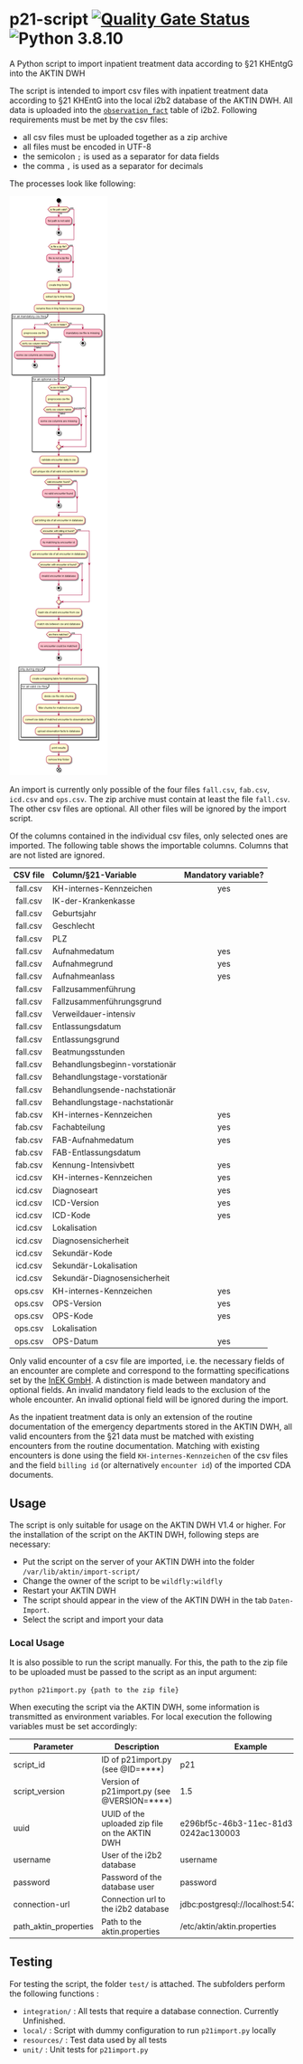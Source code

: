 # p21-script [![Quality Gate Status](https://sonarcloud.io/api/project_badges/measure?project=aktin_p21-script&metric=alert_status)](https://sonarcloud.io/summary/new_code?id=aktin_p21-script) ![Python 3.8.10](https://img.shields.io/badge/python-3.8.10-blue)

A Python script to import inpatient treatment data according to §21 KHEntgG into the AKTIN DWH

The script is intended to import csv files with inpatient treatment data according to §21 KHEntG into the local i2b2 database of the AKTIN DWH. All data is uploaded into the [`observation_fact`](https://community.i2b2.org/wiki/display/ServerSideDesign/OBSERVATION_FACT+Table) table of i2b2. Following requirements must be met by the csv files:
* all csv files must be uploaded together as a zip archive
* all files must be encoded in UTF-8
* the semicolon `;` is used as a separator for data fields
* the comma `,` is used as a separator for decimals

The processes look like following:

![sequence diagram](./docs/activity.png)

An import is currently only possible of the four files `fall.csv`, `fab.csv`, `icd.csv` and `ops.csv`. The zip archive must contain at least the file `fall.csv`. The other csv files are optional. All other files will be
ignored by the import script.

Of the columns contained in the individual csv files, only selected ones are imported. The following table shows the importable columns. Columns that are not listed are ignored.

| CSV file | Column/§21-Variable | Mandatory variable? |
| :-------------: |:-------------| :-----:|
| fall.csv | KH-internes-Kennzeichen | yes |
| fall.csv | IK-der-Krankenkasse | |
| fall.csv | Geburtsjahr | |
| fall.csv | Geschlecht | |
| fall.csv | PLZ | |
| fall.csv | Aufnahmedatum    |  yes |
| fall.csv | Aufnahmegrund    |  yes |
| fall.csv | Aufnahmeanlass    |  yes |
| fall.csv | Fallzusammenführung    | |
| fall.csv | Fallzusammenführungsgrund    | |
| fall.csv | Verweildauer-intensiv    | |
| fall.csv | Entlassungsdatum    | |
| fall.csv | Entlassungsgrund    | |
| fall.csv | Beatmungsstunden    | |
| fall.csv | Behandlungsbeginn-vorstationär    | |
| fall.csv | Behandlungstage-vorstationär    | |
| fall.csv | Behandlungsende-nachstationär    | |
| fall.csv | Behandlungstage-nachstationär    | |
| fab.csv  | KH-internes-Kennzeichen    |  yes |
| fab.csv  | Fachabteilung    |  yes |
| fab.csv  | FAB-Aufnahmedatum    |  yes |
| fab.csv  | FAB-Entlassungsdatum    | |
| fab.csv  | Kennung-Intensivbett    |  yes |
| icd.csv  | KH-internes-Kennzeichen    |  yes |
| icd.csv  | Diagnoseart    |  yes |
| icd.csv  | ICD-Version    |  yes |
| icd.csv  | ICD-Kode    |  yes |
| icd.csv  | Lokalisation    | |
| icd.csv  | Diagnosensicherheit    | |
| icd.csv  | Sekundär-Kode    | |
| icd.csv  | Sekundär-Lokalisation    | |
| icd.csv  | Sekundär-Diagnosensicherheit    | |
| ops.csv  | KH-internes-Kennzeichen    |  yes |
| ops.csv  | OPS-Version    |  yes |
| ops.csv  | OPS-Kode    |  yes |
| ops.csv  | Lokalisation    | |
| ops.csv  | OPS-Datum    |  yes |

Only valid encounter of a csv file are imported, i.e. the necessary fields of an encounter are complete and correspond to the formatting specifications set by
the [InEK GmbH](https://www.g-drg.de/Datenlieferung_gem._21_KHEntgG). A distinction is made between mandatory and optional fields. An invalid mandatory field leads to the exclusion of the whole encounter. An invalid optional
field will be ignored during the import.

As the inpatient treatment data is only an extension of the routine documentation of the emergency departments stored in the AKTIN DWH, all valid encounters from the §21 data must be matched with existing encounters from the
routine documentation. Matching with existing encounters is done using the field `KH-internes-Kennzeichen` of the csv files and the field `billing id` (or alternatively `encounter id`) of the imported CDA documents.

## Usage

The script is only suitable for usage on the AKTIN DWH V1.4 or higher. For the installation of the script on the AKTIN DWH, following steps are necessary:

* Put the script on the server of your AKTIN DWH into the folder `/var/lib/aktin/import-script/`
* Change the owner of the script to be `wildfly:wildfly`
* Restart your AKTIN DWH
* The script should appear in the view of the AKTIN DWH in the tab `Daten-Import`.
* Select the script and import your data

### Local Usage

It is also possible to run the script manually. For this, the path to the zip file to be uploaded must be passed to the script as an input argument:

`python p21import.py {path to the zip file}`

When executing the script via the AKTIN DWH, some information is transmitted as environment variables. For local execution the following variables must be set accordingly:

| Parameter  | Description | Example |
| ------------- | ------------- | ------------- |
| script_id | ID of p21import.py (see @ID=****) | p21 |
| script_version | Version of p21import.py (see @VERSION=****) | 1.5 |
| uuid | UUID of the uploaded zip file on the AKTIN DWH | e296bf5c-46b3-11ec-81d3-0242ac130003 |
| username | User of the i2b2 database | username |
| password | Password of the database user | password |
| connection-url | Connection url to the i2b2 database | jdbc:postgresql://localhost:5432/i2b2 |
| path_aktin_properties | Path to the aktin.properties | /etc/aktin/aktin.properties |


## Testing

For testing the script, the folder `test/` is attached. The subfolders perform the following functions :

* `integration/` : All tests that require a database connection. Currently Unfinished.
* `local/` : Script with dummy configuration to run `p21import.py` locally
* `resources/` : Test data used by all tests
* `unit/` : Unit tests for `p21import.py`
